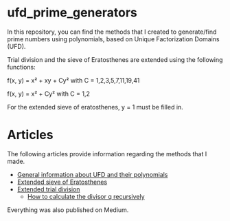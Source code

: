 # ufd_prime_generators

In this repository, you can find the methods that I created to generate/find prime numbers using polynomials, based on Unique Factorization Domains (UFD).

Trial division and the sieve of Eratosthenes are extended using the following functions:

f(x, y) = x² + xy + Cy² with C = 1,2,3,5,7,11,19,41

f(x, y) = x² + Cy² with C = 1,2 
 
For the extended sieve of eratosthenes, y = 1 must be filled in.

# Articles

The following articles provide information regarding the methods that I made.
* [General information about UFD and their polynomials](Articles/Unique_Factorization_Domains.md)
* [Extended sieve of Eratosthenes](Articles/Extended_Sieve_Of_Eratosthenes.md) 
* [Extended trial division](Articles/Extended_Trial_Division.md) 
    * [How to calculate the divisor q recursively](Articles/Calculating_Divisor_Recursively.md)
 
 Everything was also published on Medium.
 